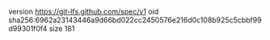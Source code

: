 version https://git-lfs.github.com/spec/v1
oid sha256:6962a23143446a9d66bd022cc2450576e216d0c108b925c5cbbf99d99301f0f4
size 181

